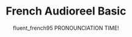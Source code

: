 ---
layout: posts
current: post
title: French Audioreel Basic
author: fluent_french95 PRONOUNCIATION TIME!
type: audioreel
tags:
  - audioreel
  - B1
  - A2
  - basic
language: french
published: true
challenges:
  - text:
    foreginlanguage: Aujourd'hui est une belle journée et j'ai l'intention de faire une longue promenade dans le parc.
    english: Today is a beautiful day, and I plan to go for a long walk in the park.
  - text:
    foreginlanguage: J'adore cuisiner des plats italiens, surtout la pasta avec des tomates fraîches et du basilic.
    english: I love cooking Italian dishes, especially pasta with fresh tomatoes and basil.
  - text:
    foreginlanguage: Chaque dimanche, ma famille se réunit pour un grand dîner où nous partageons des histoires et des rires.
    english: Every Sunday, my family gathers for a big dinner where we share stories and laughter.
  - text:
    foreginlanguage: Apprendre une nouvelle langue peut être difficile, mais c'est aussi très gratifiant de bien des façons.
    english: Learning a new language can be challenging, but it is also very rewarding in many ways.
  - text:
    foreginlanguage: Quand je voyage en Italie, je m'assure toujours de visiter les sites historiques et de savourer la cuisine locale.
    english: When I travel to Italy, I always make sure to visit the historical sites and enjoy the local cuisine.
  - text:
    foreginlanguage: Lire des livres en italien a grandement amélioré mon vocabulaire et ma compréhension de la langue.
    english: Reading books in Italian has greatly improved my vocabulary and understanding of the language.
  - text:
    foreginlanguage: Mon dessert italien préféré est le tiramisù, que j'aime préparer pour les occasions spéciales.
    english: My favorite Italian dessert is tiramisu, which I enjoy making for special occasions.
  - text:
    foreginlanguage: Pendant l'été, j'adore passer mes après-midi sur la plage, profitant du soleil et nageant dans la mer.
    english: During the summer, I love to spend my afternoons at the beach, soaking up the sun and swimming in the sea.
  - text:
    foreginlanguage: Chaque matin, je commence ma journée avec une forte tasse de café et une délicieuse viennoiserie de la boulangerie locale.
    english: Every morning, I start my day with a strong cup of coffee and a delicious pastry from the local bakery.
  - text:
    foreginlanguage: Explorer les ruelles étroites de Venise est l'une de mes activités préférées quand je visite la ville.
    english: Exploring the narrow streets of Venice is one of my favorite activities when I visit the city.
  - text:
    foreginlanguage: Après une longue journée de travail, j'aime me détendre à la maison avec un bon film et un peu de popcorn.
    english: After a long day at work, I enjoy relaxing at home with a good movie and some popcorn.
  - text:
    foreginlanguage: Participer à des festivals italiens est une merveilleuse façon de vivre la culture et de rencontrer de nouvelles personnes.
    english: Attending Italian festivals is a wonderful way to experience the culture and meet new people.
  - text:
    foreginlanguage: Je pratique souvent mon italien en parlant avec des amis qui sont locuteurs natifs et adorent partager leur culture.
    english: I often practice my Italian by speaking with friends who are native speakers and love sharing their culture.
  - text:
    foreginlanguage: La campagne en Toscane est à couper le souffle, avec ses collines vallonnées et ses beaux vignobles.
    english: The countryside in Tuscany is breathtaking, with its rolling hills and beautiful vineyards.
  - text:
    foreginlanguage: Cuisiner ensemble avec des amis est un moyen amusant de se lier et d'apprendre de nouvelles recettes les uns des autres.
    english: Cooking together with friends is a fun way to bond and learn new recipes from each other.
  - text:
    foreginlanguage: Visiter des galeries d'art et des musées me permet d'apprécier la riche histoire et la créativité des artistes italiens.
    english: Visiting art galleries and museums allows me to appreciate the rich history and creativity of Italian artists.
  - text:
    foreginlanguage: Participer à un cours de cuisine en Italie a été une expérience inoubliable qui m'a appris des techniques traditionnelles.
    english: Taking a cooking class in Italy was an unforgettable experience that taught me traditional techniques.
  - text:
    foreginlanguage: Écouter de la musique italienne m'aide à améliorer ma prononciation et à comprendre le rythme de la langue.
    english: Listening to Italian music helps me improve my pronunciation and understand the rhythm of the language.
  - text:
    foreginlanguage: En me promenant dans les charmantes rues de Florence, je trouve toujours quelque chose de nouveau et d'excitant à découvrir.
    english: Walking through the charming streets of Florence, I always find something new and exciting to discover.
  - text:
    foreginlanguage: Pendant les réunions de famille, nous jouons souvent à des jeux et nous rappelons nos souvenirs d'enfance, ce qui nous rapproche davantage.
    english: At family gatherings, we often play games and reminisce about our childhood memories, which brings us closer together.
  - text:
    foreginlanguage: Aujourd'hui est une belle journée et j'ai l'intention de faire une longue promenade dans le parc.
    english: Today is a beautiful day, and I plan to go for a long walk in the park.
  - text:
    foreginlanguage: J'adore cuisiner des plats italiens, surtout la pasta avec des tomates fraîches et du basilic.
    english: I love cooking Italian dishes, especially pasta with fresh tomatoes and basil.
  - text:
    foreginlanguage: Chaque dimanche, ma famille se réunit pour un grand dîner où nous partageons des histoires et des rires.
    english: Every Sunday, my family gathers for a big dinner where we share stories and laughter.
  - text:
    foreginlanguage: Apprendre une nouvelle langue peut être difficile, mais c'est aussi très gratifiant de bien des façons.
    english: Learning a new language can be challenging, but it is also very rewarding in many ways.
  - text:
    foreginlanguage: Quand je voyage en Italie, je m'assure toujours de visiter les sites historiques et de savourer la cuisine locale.
    english: When I travel to Italy, I always make sure to visit the historical sites and enjoy the local cuisine.
  - text:
    foreginlanguage: Lire des livres en italien a grandement amélioré mon vocabulaire et ma compréhension de la langue.
    english: Reading books in Italian has greatly improved my vocabulary and understanding of the language.
  - text:
    foreginlanguage: Mon dessert italien préféré est le tiramisù, que j'aime préparer pour les occasions spéciales.
    english: My favorite Italian dessert is tiramisu, which I enjoy making for special occasions.
  - text:
    foreginlanguage: Pendant l'été, j'adore passer mes après-midi sur la plage, profitant du soleil et nageant dans la mer.
    english: During the summer, I love to spend my afternoons at the beach, soaking up the sun and swimming in the sea.
  - text:
    foreginlanguage: Chaque matin, je commence ma journée avec une forte tasse de café et une délicieuse viennoiserie de la boulangerie locale.
    english: Every morning, I start my day with a strong cup of coffee and a delicious pastry from the local bakery.
  - text:
    foreginlanguage: Explorer les ruelles étroites de Venise est l'une de mes activités préférées quand je visite la ville.
    english: Exploring the narrow streets of Venice is one of my favorite activities when I visit the city.
  - text:
    foreginlanguage: Après une longue journée de travail, j'aime me détendre à la maison avec un bon film et un peu de popcorn.
    english: After a long day at work, I enjoy relaxing at home with a good movie and some popcorn.
  - text:
    foreginlanguage: Participer à des festivals italiens est une merveilleuse façon de vivre la culture et de rencontrer de nouvelles personnes.
    english: Attending Italian festivals is a wonderful way to experience the culture and meet new people.
  - text:
    foreginlanguage: Je pratique souvent mon italien en parlant avec des amis qui sont locuteurs natifs et adorent partager leur culture.
    english: I often practice my Italian by speaking with friends who are native speakers and love sharing their culture.
  - text:
    foreginlanguage: La campagne en Toscane est à couper le souffle, avec ses collines vallonnées et ses beaux vignobles.
    english: The countryside in Tuscany is breathtaking, with its rolling hills and beautiful vineyards.
  - text:
    foreginlanguage: Cuisiner ensemble avec des amis est un moyen amusant de se lier et d'apprendre de nouvelles recettes les uns des autres.
    english: Cooking together with friends is a fun way to bond and learn new recipes from each other.
  - text:
    foreginlanguage: Visiter des galeries d'art et des musées me permet d'apprécier la riche histoire et la créativité des artistes italiens.
    english: Visiting art galleries and museums allows me to appreciate the rich history and creativity of Italian artists.
  - text:
    foreginlanguage: Participer à un cours de cuisine en Italie a été une expérience inoubliable qui m'a appris des techniques traditionnelles.
    english: Taking a cooking class in Italy was an unforgettable experience that taught me traditional techniques.
  - text:
    foreginlanguage: Écouter de la musique italienne m'aide à améliorer ma prononciation et à comprendre le rythme de la langue.
    english: Listening to Italian music helps me improve my pronunciation and understand the rhythm of the language.
  - text:
    foreginlanguage: En me promenant dans les charmantes rues de Florence, je trouve toujours quelque chose de nouveau et d'excitant à découvrir.
    english: Walking through the charming streets of Florence, I always find something new and exciting to discover.
  - text:
    foreginlanguage: Pendant les réunions de famille, nous jouons souvent à des jeux et nous rappelons nos souvenirs d'enfance, ce qui nous rapproche davantage.
    english: At family gatherings, we often play games and reminisce about our childhood memories, which brings us closer together.
  - text:
    foreginlanguage: Quand le printemps arrive, les fleurs dans les jardins commencent à fleurir et tout semble plus vivant.
    english: When spring arrives, the flowers in the gardens begin to bloom, and everything seems more alive.
  - text:
    foreginlanguage: J'aime me promener le long de la rivière au coucher du soleil, quand le ciel est peint de couleurs merveilleuses.
    english: I enjoy walking along the river at sunset when the sky is painted with wonderful colors.
  - text:
    foreginlanguage: Chaque été, nous organisons un voyage en famille pour explorer ensemble de nouvelles villes et cultures.
    english: Every summer, we organize a family trip to explore new cities and cultures together.
  - text:
    foreginlanguage: Pendant le week-end, j'aime visiter les marchés locaux pour acheter des fruits et légumes frais.
    english: During the weekend, I enjoy visiting local markets to buy fresh fruits and vegetables.
  - text:
    foreginlanguage: J'ai toujours rêvé de visiter Rome et de voir le Colisée, un symbole de l'histoire ancienne.
    english: I have always dreamed of visiting Rome and seeing the Colosseum, a symbol of ancient history.
  - text:
    foreginlanguage: Quand je cuisine, j'aime écouter de la musique italienne pour rendre l'atmosphère plus vivante et amusante.
    english: When I cook, I like to listen to Italian music to make the atmosphere livelier and more fun.
  - text:
    foreginlanguage: Les traditions de Noël en Italie sont fascinantes, avec des plats spéciaux et des célébrations en famille.
    english: Italian Christmas traditions are fascinating, with special dishes and family celebrations.
  - text:
    foreginlanguage: Lors de ma dernière visite à Naples, j'ai goûté à la véritable pizza napolitaine et c'était délicieux.
    english: During my last visit to Naples, I tasted authentic Neapolitan pizza, and it was delicious.
  - text:
    foreginlanguage: Quand j'étais enfant, je passais les étés chez mes grands-parents à la campagne, où j'apprenais à jardiner.
    english: When I was a child, I spent summers at my grandparents' house in the countryside, where I learned to tend the garden.
  - text:
    foreginlanguage: Pratiquer des sports de plein air est un excellent moyen de rester en forme et de profiter de la beauté de la nature.
    english: Practicing outdoor sports is a great way to stay fit and enjoy the beauty of nature.
  - text:
    foreginlanguage: Les soirées d'été sont parfaites pour organiser des barbecues avec des amis et profiter de la bonne compagnie.
    english: Summer evenings are perfect for hosting barbecues with friends and enjoying good company.
  - text:
    foreginlanguage: J'aime découvrir de nouveaux restaurants et savourer des plats typiques de la cuisine régionale italienne.
    english: I love discovering new restaurants and savoring typical dishes from Italian regional cuisine.
  - text:
    foreginlanguage: Pendant les vacances, j'aime lire des livres qui me transportent dans des mondes lointains et fascinants.
    english: During the holidays, I enjoy reading books that transport me to distant and fascinating worlds.
  - text:
    foreginlanguage: Chaque fois que je visite Milan, je ne peux m'empêcher de faire du shopping dans les célèbres boutiques du centre-ville.
    english: Every time I visit Milan, I can't help but shop in the famous boutiques downtown.
  - text:
    foreginlanguage: Les randonnées en montagne sont une merveilleuse façon de se détendre et d'apprécier la beauté du paysage.
    english: Hiking in the mountains is a wonderful way to relax and appreciate the beauty of the landscape.
  - text:
    foreginlanguage: Quand il pleut, j'aime rester à la maison et regarder des films passionnants avec une tasse de thé chaud.
    english: When it rains, I enjoy staying home and watching thrilling movies with a cup of hot tea.
  - text:
    foreginlanguage: Les fêtes d'anniversaire sont toujours l'occasion de réunir amis et famille dans une atmosphère festive.
    english: Birthday parties are always an occasion to gather friends and family in a festive atmosphere.
  - text:
    foreginlanguage: Quand j'ai besoin d'inspiration, j'aime me promener dans les musées d'art pour admirer des œuvres extraordinaires.
    english: When I need inspiration, I enjoy walking through art museums to admire extraordinary works.
  - text:
    foreginlanguage: Les collines du Chianti sont célèbres pour leurs vignobles et offrent des panoramas à couper le souffle tout au long de l'année.
    english: The Chianti hills are famous for their vineyards and offer breathtaking views throughout the year.
  - text:
    foreginlanguage: Chaque année, je participe à un marathon local pour soutenir la communauté et maintenir un mode de vie actif.
    english: Every year, I participate in a local marathon to support the community and maintain an active lifestyle.
  - text:
    foreginlanguage: Chaque fois que je visite Florence, je me perds parmi les merveilles artistiques et l'architecture historique de la ville.
    english: Every time I visit Florence, I get lost among the artistic wonders and historical architecture of the city.
  - text:
    foreginlanguage: Quand j'ai besoin de me détendre, j'aime faire du yoga le matin en écoutant le chant des oiseaux.
    english: When I need to relax, I enjoy doing yoga in the morning while listening to the birds singing.
  - text:
    foreginlanguage: Pendant l'hiver, ma famille et moi allons toujours skier dans les montagnes, nous amusant ensemble dans la neige.
    english: During the winter, my family and I always go skiing in the mountains, having fun together in the snow.
  - text:
    foreginlanguage: J'aime cuisiner des plats traditionnels italiens, comme le risotto à la milanaise, pour surprendre mes amis.
    english: I enjoy cooking traditional Italian dishes, like risotto alla Milanese, to surprise my friends.
  - text:
    foreginlanguage: Chaque été, je participe à un festival de musique en plein air où je peux écouter des groupes locaux et danser avec des amis.
    english: Every summer, I attend an outdoor music festival where I can listen to local bands and dance with friends.
  - text:
    foreginlanguage: Quand j'étais jeune, je rêvais de devenir astronaute et de voyager dans l'espace pour explorer de nouveaux mondes.
    english: When I was young, I dreamed of becoming an astronaut and traveling in space to explore new worlds.
  - text:
    foreginlanguage: Visiter les marchés aux puces est un moyen amusant de trouver des objets uniques et de découvrir l'histoire d'un lieu.
    english: Visiting flea markets is a fun way to find unique items and discover the history of a place.
  - text:
    foreginlanguage: Pendant les vacances d'été, j'aime voyager en train pour admirer les paysages italiens qui défilent par la fenêtre.
    english: During the summer holidays, I enjoy traveling by train to admire the Italian landscapes flowing by the window.
  - text:
    foreginlanguage: Quand nous organisons un dîner, nous aimons préparer différents plats et partager les recettes avec nos invités.
    english: When we host a dinner, we enjoy preparing different dishes and sharing the recipes with our guests.
  - text:
    foreginlanguage: Les traditions culinaires italiennes varient d'une région à l'autre, faisant de chaque plat une expérience unique.
    english: Italian culinary traditions vary from region to region, making each dish a unique experience.
  - text:
    foreginlanguage: En me promenant dans les rues de Bologne, j'ai découvert des restaurants accueillants servant des plats délicieux et authentiques.
    english: Walking through the streets of Bologna, I discovered cozy restaurants serving delicious and authentic dishes.
  - text:
    foreginlanguage: Quand j'ai besoin d'une pause, j'aime m'asseoir dans un café et observer la vie qui s'écoule autour de moi.
    english: When I need a break, I enjoy sitting in a café and watching life unfold around me.
  - text:
    foreginlanguage: Les îles italiennes, comme Capri et Sicile, offrent des plages enchanteresses et des panoramas à couper le souffle.
    english: The Italian islands, like Capri and Sicily, offer enchanting beaches and breathtaking views that leave you speechless.
  - text:
    foreginlanguage: Organiser un pique-nique dans le parc avec des amis est un moyen parfait de profiter de la belle saison et de la compagnie.
    english: Organizing a picnic in the park with friends is a perfect way to enjoy the beautiful weather and good company.
  - text:
    foreginlanguage: Quand je visite les villes italiennes, j'aime essayer les glaces artisanales, qui sont toujours fraîches et délicieuses.
    english: When I visit Italian cities, I love trying artisanal gelato, which is always fresh and delicious.
  - text:
    foreginlanguage: Les histoires racontées par les grands-parents sont pleines de sagesse et nous enseignent beaucoup sur notre famille et nos racines.
    english: The stories told by grandparents are full of wisdom and teach us a lot about our family and our roots.
---